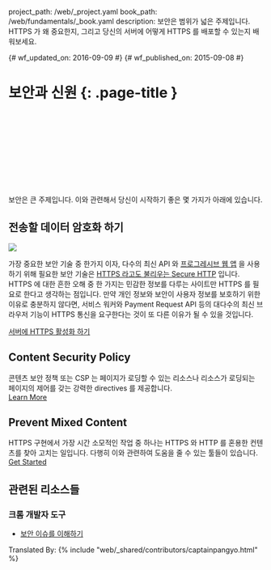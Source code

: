 project_path: /web/_project.yaml
book_path: /web/fundamentals/_book.yaml
description: 보안은 범위가 넓은 주제입니다. HTTPS 가 왜 중요한지, 그리고 당신의 서버에 어떻게 HTTPS 를 배포할 수 있는지 배워보세요.

{# wf_updated_on: 2016-09-09 #}
{# wf_published_on: 2015-09-08 #}

# 보안과 신원 {: .page-title }

<div class="video-wrapper">
  <iframe class="devsite-embedded-youtube-video" data-video-id="pgBQn_z3zRE"
          data-autohide="1" data-showinfo="0" frameborder="0" allowfullscreen>
  </iframe>
</div>

보안은 큰 주제입니다. 이와 관련해서 당신이 시작하기 좋은 몇 가지가 아래에 있습니다.

<div class="clearfix"></div>


## 전송할 데이터 암호화 하기

<img src="/web/images/content-https-2x.jpg" class="attempt-right">

가장 중요한 보안 기술 중 한가지 이자, 다수의 최신 API 와 [프로그레시브 웹 앱](/web/progressive-web-apps/) 을 사용하기 위해 필요한 보안 기술은
[HTTPS 라고도 불리우는 Secure HTTP](encrypt-in-transit/why-https) 입니다.
HTTPS 에 대한 흔한 오해 중 한 가지는 민감한 정보를 다루는 사이트만 HTTPS 를 필요로 한다고 생각하는 점입니다.
만약 개인 정보와 보안이 사용자 정보를 보호하기 위한 이유로 충분하지 않다면,
서비스 워커와 Payment Request API 등의 대다수의 최신 브라우저 기능이 HTTPS 통신을 요구한다는 것이 또 다른 이유가 될 수 있을 것입니다.

[서버에 HTTPS 활성화 하기](/web/fundamentals/security/encrypt-in-transit/enable-https)

<div class="attempt-left">
  <h2>Content Security Policy</h2>
  <p>
    콘텐츠 보안 정책 또는 CSP 는 페이지가 로딩할 수 있는 리소스나 리소스가 로딩되는 페이지의 제어를 갖는 강력한 directives 를 제공합니다.
    <br>
    <a href="csp/">Learn More</a>
  </p>
</div>
<div class="attempt-right">
  <h2>Prevent Mixed Content</h2>
  <p>
    HTTPS 구현에서 가장 시간 소모적인 작업 중 하나는 HTTPS 와 HTTP 를 혼용한 컨텐츠를 찾아 고치는 일입니다.
    다행히 이와 관련하여 도움을 줄 수 있는 툴들이 있습니다.
    <br>
    <a href="prevent-mixed-content/what-is-mixed-content">Get Started</a>
  </p>
</div>

<div style="clear:both"></div>

## 관련된 리소스들

### 크롬 개발자 도구

* [보안 이슈를 이해하기](/web/tools/chrome-devtools/security)


Translated By:
{% include "web/_shared/contributors/captainpangyo.html" %}
